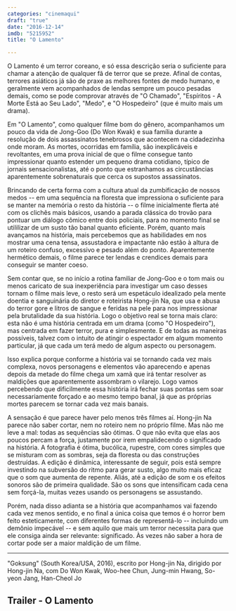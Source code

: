 ```yaml
---
categories: "cinemaqui"
draft: "true"
date: "2016-12-14"
imdb: "5215952"
title: "O Lamento"

---
```

O Lamento é um terror coreano, e só essa descrição seria o suficiente para chamar a atenção de qualquer fã de terror que se preze. Afinal de contas, terrores asiáticos já são de praxe as melhores fontes de medo humano, e geralmente vem acompanhados de lendas sempre um pouco pesadas demais, como se pode comprovar através de "O Chamado", "Espíritos - A Morte Está ao Seu Lado", "Medo", e "O Hospedeiro" (que é muito mais um drama).

Em "O Lamento", como qualquer filme bom do gênero, acompanhamos um pouco da vida de Jong-Goo (Do Won Kwak) e sua família durante a resolução de dois assassinatos tenebrosos que acontecem na cidadezinha onde moram. As mortes, ocorridas em família, são inexplicáveis e revoltantes, em uma prova inicial de que o filme consegue tanto impressionar quanto estender um pequeno drama cotidiano, típico de jornais sensacionalistas, até o ponto que estranhamos as circustâncias aparentemente sobrenaturais que cerca os supostos assassinatos.

Brincando de certa forma com a cultura atual da zumbificação de nossos medos -- em uma sequência na floresta que impressiona o suficiente para se manter na memória o resto da história -- o filme inicialmente flerta até com os clichês mais básicos, usando a parada clássica do trovão para pontuar um diálogo cômico entre dois policiais, para no momento final se utililizar de um susto tão banal quanto eficiente. Porém, quanto mais avançamos na história, mais percebemos que as habilidades em nos mostrar uma cena tensa, assustadora e impactante não estão à altura de um roteiro confuso, excessivo e pesado além do ponto. Aparentemente hermético demais, o filme parece ter lendas e crendices demais para conseguir se manter coeso.

Sem contar que, se no início a rotina familiar de Jong-Goo e o tom mais ou menos caricato de sua inexperiência para investigar um caso desses tornam o filme mais leve, o resto será um espetáculo idealizado pela mente doentia e sanguinária do diretor e roteirista Hong-jin Na, que usa e abusa do terror gore e litros de sangue e feridas na pele para nos impressionar pela brutalidade da sua história. Logo o objetivo real se torna mais claro: esta não é uma história centrada em um drama (como "O Hospedeiro"), mas centrada em fazer terror, pura e simplesmente. E de todas as maneiras possíveis, talvez com o intuito de atingir o espectador em algum momento particular, já que cada um terá medo de algum aspecto ou personagem.

Isso explica porque conforme a história vai se tornando cada vez mais complexa, novos personagens e elementos vão aparecendo e apenas depois da metade do filme chega um xamã que irá tentar resolver as maldições que aparentemente assombram o vilarejo. Logo vamos percebendo que dificilmente essa história irá fechar suas pontas sem soar necessariamente forçado e ao mesmo tempo banal, já que as próprias mortes parecem se tornar cada vez mais banais.

A sensação é que parece haver pelo menos três filmes aí. Hong-jin Na parece não saber cortar, nem no roteiro nem no próprio filme. Mas não me leve a mal: todas as sequências são ótimas. O que não evita que elas aos poucos percam a força, justamente por irem empalidecendo o significado na história. A fotografia é ótima, bucólica, rupestre, com cores simples que se misturam com as sombras, seja da floresta ou das construções destruídas. A edição é dinâmica, interessante de seguir, pois está sempre investindo na subversão do ritmo para gerar susto, algo muito mais eficaz que o som que aumenta de repente. Aliás, até a edição de som e os efeitos sonoros são de primeira qualidade. São os sons que intensificam cada cena sem forçá-la, muitas vezes usando os personagens se assustando.

Porém, nada disso adianta se a história que acompanhamos vai fazendo cada vez menos sentido, e no final a única coisa que temos é o horror bem feito esteticamente, com diferentes formas de representá-lo -- incluindo um demônio impecável -- e sem aquilo que mais um terror necessita para que ele consiga ainda ser relevante: significado. Às vezes não saber a hora de cortar pode ser a maior maldição de um filme.

<hr>"Goksung" (South Korea/USA, 2016), escrito por Hong-jin Na, dirigido por Hong-jin Na, com Do Won Kwak, Woo-hee Chun, Jung-min Hwang, So-yeon Jang, Han-Cheol Jo

<h2>Trailer - O Lamento</h2>
